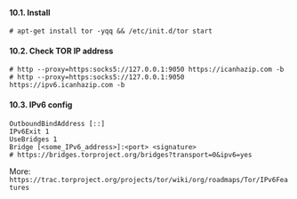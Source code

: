 #### 10.1. Install
```
# apt-get install tor -yqq && /etc/init.d/tor start
```

#### 10.2. Check TOR IP address
```
# http --proxy=https:socks5://127.0.0.1:9050 https://icanhazip.com -b
# http --proxy=https:socks5://127.0.0.1:9050 https://ipv6.icanhazip.com -b
```

#### 10.3. IPv6 config
```
OutboundBindAddress [::]
IPv6Exit 1
UseBridges 1
Bridge [<some_IPv6_address>]:<port> <signature>
# https://bridges.torproject.org/bridges?transport=0&ipv6=yes
```
More: `https://trac.torproject.org/projects/tor/wiki/org/roadmaps/Tor/IPv6Features`
